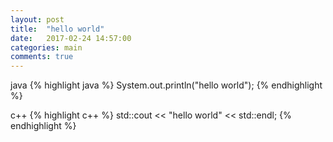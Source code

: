 ```yaml
---
layout: post
title:  "hello world"
date:   2017-02-24 14:57:00
categories: main
comments: true
---
```


java
{% highlight java %}
System.out.println("hello world");
{% endhighlight %}

c++
{% highlight c++ %}
std::cout << "hello world" << std::endl;
{% endhighlight %}